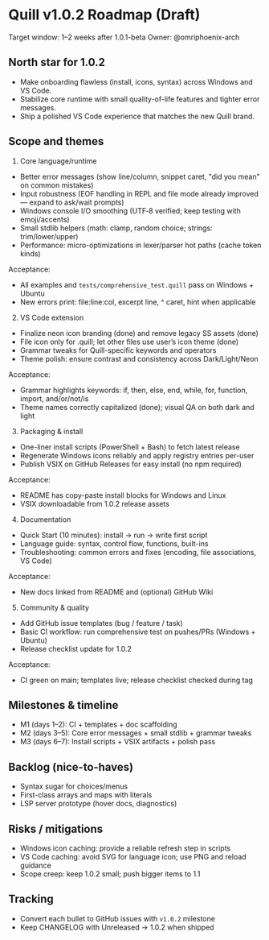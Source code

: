 # Quill v1.0.2 Roadmap (Draft)

Target window: 1–2 weeks after 1.0.1-beta
Owner: @omriphoenix-arch

## North star for 1.0.2
- Make onboarding flawless (install, icons, syntax) across Windows and VS Code.
- Stabilize core runtime with small quality-of-life features and tighter error messages.
- Ship a polished VS Code experience that matches the new Quill brand.

## Scope and themes
1) Core language/runtime
- Better error messages (show line/column, snippet caret, "did you mean" on common mistakes)
- Input robustness (EOF handling in REPL and file mode already improved — expand to ask/wait prompts)
- Windows console I/O smoothing (UTF‑8 verified; keep testing with emoji/accents)
- Small stdlib helpers (math: clamp, random choice; strings: trim/lower/upper)
- Performance: micro-optimizations in lexer/parser hot paths (cache token kinds)

Acceptance:
- All examples and `tests/comprehensive_test.quill` pass on Windows + Ubuntu
- New errors print: file:line:col, excerpt line, ^ caret, hint when applicable

2) VS Code extension
- Finalize neon icon branding (done) and remove legacy SS assets (done)
- File icon only for .quill; let other files use user’s icon theme (done)
- Grammar tweaks for Quill-specific keywords and operators
- Theme polish: ensure contrast and consistency across Dark/Light/Neon

Acceptance:
- Grammar highlights keywords: if, then, else, end, while, for, function, import, and/or/not/is
- Theme names correctly capitalized (done); visual QA on both dark and light

3) Packaging & install
- One-liner install scripts (PowerShell + Bash) to fetch latest release
- Regenerate Windows icons reliably and apply registry entries per-user
- Publish VSIX on GitHub Releases for easy install (no npm required)

Acceptance:
- README has copy-paste install blocks for Windows and Linux
- VSIX downloadable from 1.0.2 release assets

4) Documentation
- Quick Start (10 minutes): install → run → write first script
- Language guide: syntax, control flow, functions, built-ins
- Troubleshooting: common errors and fixes (encoding, file associations, VS Code)

Acceptance:
- New docs linked from README and (optional) GitHub Wiki

5) Community & quality
- Add GitHub issue templates (bug / feature / task)
- Basic CI workflow: run comprehensive test on pushes/PRs (Windows + Ubuntu)
- Release checklist update for 1.0.2

Acceptance:
- CI green on main; templates live; release checklist checked during tag

## Milestones & timeline
- M1 (days 1–2): CI + templates + doc scaffolding
- M2 (days 3–5): Core error messages + small stdlib + grammar tweaks
- M3 (days 6–7): Install scripts + VSIX artifacts + polish pass

## Backlog (nice-to-haves)
- Syntax sugar for choices/menus
- First-class arrays and maps with literals
- LSP server prototype (hover docs, diagnostics)

## Risks / mitigations
- Windows icon caching: provide a reliable refresh step in scripts
- VS Code caching: avoid SVG for language icon; use PNG and reload guidance
- Scope creep: keep 1.0.2 small; push bigger items to 1.1

## Tracking
- Convert each bullet to GitHub issues with `v1.0.2` milestone
- Keep CHANGELOG with Unreleased → 1.0.2 when shipped
